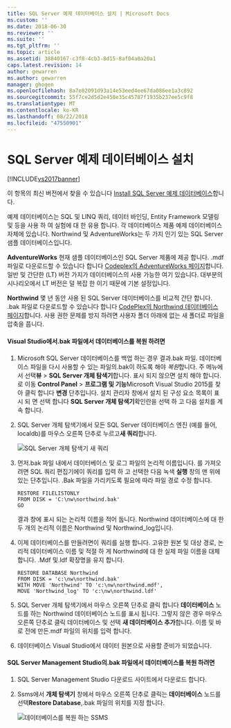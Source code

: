 ```yaml
---
title: SQL Server 예제 데이터베이스 설치 | Microsoft Docs
ms.custom: ''
ms.date: 2018-06-30
ms.reviewer: ''
ms.suite: ''
ms.tgt_pltfrm: ''
ms.topic: article
ms.assetid: 38840167-c3f8-4cb3-8d15-8af04a0a20a1
caps.latest.revision: 14
author: gewarren
ms.author: gewarren
manager: ghogen
ms.openlocfilehash: 8a7e82091d93a14e53eed4ee67da086ee1a3c892
ms.sourcegitcommit: 55f7ce2d5d2e458e35c45787f1935b237ee5c9f8
ms.translationtype: MT
ms.contentlocale: ko-KR
ms.lasthandoff: 08/22/2018
ms.locfileid: "47550901"
---
```

# <a name="install-sql-server-sample-databases"></a>SQL Server 예제 데이터베이스 설치
[!INCLUDE[vs2017banner](../includes/vs2017banner.md)]

이 항목의 최신 버전에서 찾을 수 있습니다 [Install SQL Server 예제 데이터베이스](https://docs.microsoft.com/visualstudio/data-tools/install-sql-server-sample-databases)합니다.  
  
  
예제 데이터베이스는 SQL 및 LINQ 쿼리, 데이터 바인딩, Entity Framework 모델링 및 등을 사용 하 여 실험에 대 한 유용 합니다.  각 데이터베이스 제품 예제 데이터베이스 자체에 있습니다. Northwind 및 AdventureWorks는 두 가지 인기 있는 SQL Server 샘플 데이터베이스입니다.  
  
 **AdventureWorks** 현재 샘플 데이터베이스인 SQL Server 제품에 제공 합니다. .mdf 파일로 다운로드할 수 있습니다 합니다 [Codeplex의 AdventureWorks 페이지](http://msftdbprodsamples.codeplex.com/)합니다. 일반 및 간단한 (LT) 버전 가지가 데이터베이스의 사용 가능한 여기 있습니다. 대부분의 시나리오에서 LT 버전은 덜 복잡 한 이기 때문에 기본 설정입니다.  
  
 **Northwind** 몇 년 동안 사용 된 SQL Server 데이터베이스를 비교적 간단 합니다. .bak 파일로 다운로드할 수 있습니다 합니다 [CodePlex의 Northwind 데이터베이스 페이지](https://northwinddatabase.codeplex.com/)합니다. 사용 권한 문제를 방지 하려면 사용자 폴더 아래에 없는 새 폴더로 파일을 압축을 풉니다.  
  
#### <a name="to-restore-a-database-from-a-bak-file-in-visual-studio"></a>Visual Studio에서.bak 파일에서 데이터베이스를 복원 하려면  
  
1.  Microsoft SQL Server 데이터베이스를 백업 하는 경우 결과.bak 파일. 데이터베이스 파일을 다시 사용할 수 있는 파일의.bak이 하도록 해야 *복원*합니다. 주 메뉴에서 선택**뷰** > **SQL Server 개체 탐색기**합니다. 표시 되지 않으면 설치 해야 합니다. 로 이동 **Control Panel** > **프로그램 및 기능**Microsoft Visual Studio 2015를 찾아 클릭 합니다 **변경** 단추입니다. 설치 관리자 창에서 설치 된 구성 요소 목록이 표시 되 면 선택 합니다 **SQL Server 개체 탐색기**확인란을 선택 하 고 다음 설치를 계속 합니다.  
  
2.  SQL Server 개체 탐색기에서 모든 SQL Server 데이터베이스 엔진 (예를 들어, localdb)를 마우스 오른쪽 단추로 누르고**새 쿼리**합니다.  
  
     ![SQL Server 개체 탐색기 새 쿼리](../data-tools/media/raddata-sql-server-object-explorer-new-query.png "raddata SQL Server 개체 탐색기 새 쿼리")  
  
3.  먼저.bak 파일 내에서 데이터베이스 및 로그 파일의 논리적 이름입니다. 를 가져오려면 SQL 쿼리 편집기에이 쿼리를 입력 하 고 선택한 다음 녹색 **실행** 창의 맨 위에 있는 단추입니다. .Bak 파일을 가리키도록 필요에 따라 파일 경로 수정 합니다.  
  
    ```  
    RESTORE FILELISTONLY  
    FROM DISK = 'C:\nw\northwind.bak'  
    GO  
    ```  
  
     결과 창에 표시 되는 논리적 이름을 적어 둡니다.  Northwind 데이터베이스에 대 한 두 개의 논리적 이름은 Northwind 및 Northwind_log입니다.  
  
4.  이제 데이터베이스를 만들려면이 쿼리를 실행 합니다. 고유한 원본 및 대상 경로, 논리적 데이터베이스 이름 및 적절 하 게 Northwind에 대 한 실제 파일 이름을 대체 합니다. .Mdf 및.ldf 확장명을 유지 합니다.  
  
    ```  
    RESTORE DATABASE Northwind  
    FROM DISK = 'c:\nw\northwind.bak'  
    WITH MOVE 'Northwind' TO 'c:\nw\northwind.mdf',  
    MOVE 'Northwind_log' TO 'c:\nw\northwind.ldf'  
    ```  
  
5.  SQL Server 개체 탐색기에서 마우스 오른쪽 단추로 클릭 합니다 **데이터베이스** 노드를 하는 Northwind 데이터베이스 노드를 표시 됩니다. 그렇지 않은 경우 마우스 오른쪽 단추로 클릭 데이터베이스 및 선택 **새 데이터베이스 추가**합니다. 이름 및 바로 전에 만든.mdf 파일의 위치를 입력 합니다.  
  
6.  데이터베이스 Visual Studio에서 데이터 원본으로 사용할 준비가 되었습니다.  
  
#### <a name="to-restore-a-database-from-a-bak-file-in-sql-server-management-studio"></a>SQL Server Management Studio의.bak 파일에서 데이터베이스를 복원 하려면  
  
1.  SQL Server Management Studio 다운로드 사이트에서 다운로드 합니다.  
  
2.  Ssms에서 **개체 탐색기** 창에서 마우스 오른쪽 단추로 클릭는 **데이터베이스** 노드를 선택**Restore Database**,.bak 파일의 위치를 지정 합니다.  
  
     ![데이터베이스를 복원 하는 SSMS](../data-tools/media/raddata-ssms-restore-database.png "raddata 데이터베이스를 복원 하는 SSMS")

